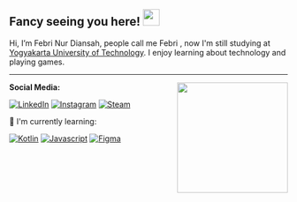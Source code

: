 ## Fancy seeing you here! <img src="https://raw.githubusercontent.com/aemmadi/aemmadi/master/wave.gif" width="30">

Hi, I’m Febri Nur Diansah, people call me Febri , now I'm still studying at [Yogyakarta University of Technology](https://uty.ac.id/). I enjoy learning about technology and playing games.

---
<img align='right' src='https://user-images.githubusercontent.com/5713670/87202985-820dcb80-c2b6-11ea-9f56-7ec461c497c3.gif' width='200"'>

**Social Media:**

<!-- [![Gmail](https://img.shields.io/badge/febrinurdiansah0@gmail.com-D14836?style=flat-square&logo=gmail&logoColor=white)](mailto:febrinurdiansah0@gmail.com) -->
[![LinkedIn](https://img.shields.io/badge/febrinurdiansah-%230077B5.svg?style=flat-square&logo=linkedin&logoColor=white)](https://www.linkedin.com/in/febri-nur-diansah-776599210/)
[![Instagram](https://img.shields.io/badge/febrinrdsh_-%23E4405F.svg?style=flat-square&logo=Instagram&logoColor=white)](https://www.instagram.com/febrinrdsh_/?hl=id)
[![Steam](https://img.shields.io/badge/Monochiv-%23000000.svg?style=flat-square&logo=steam&logoColor=white)](https://steamcommunity.com/id/monochiv/)
<!-- [![GitHub](https://img.shields.io/badge/febrinurdiansah-%23121011.svg?style=flat-square&logo=github&logoColor=white)](https://github.com/febrinurdiansah) -->

:page_with_curl: I'm currently learning:

[![Kotlin](https://img.shields.io/badge/Kotlin-0095D5?&style=for-the-badge&logo=kotlin&logoColor=white)](https://kotlinlang.org/)
[![Javascript](https://img.shields.io/badge/JavaScript-323330?style=for-the-badge&logo=javascript&logoColor=F7DF1E)](https://www.javascript.com/)
[![Figma](https://img.shields.io/badge/Figma-F24E1E?style=for-the-badge&logo=figma&logoColor=white)](https://www.figma.com/)

<!-- [![ula](https://raw.githubusercontent.com/yourtulloh/yourtulloh/master/github-contribution-grid-snake.svg)](https://github.com/febrinurdiansah) -->
<!-- [![My Awesome Stats](https://awesome-github-stats.azurewebsites.net/user-stats/febrinurdiansah?cardType=github&theme=ocean-dark&hide=contribs)](https://git.io/awesome-stats-card) -->

<!---
febrinurdiansah/febrinurdiansah is a ✨ special ✨ repository because its `README.md` (this file) appears on your GitHub profile.
You can click the Preview link to take a look at your changes.
--->
